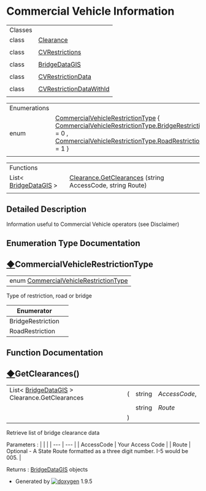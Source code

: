 # Commercial Vehicle Information

|  |  |
| --- | --- |
| Classes | |
| class | [Clearance](class_clearance.html) |
|  | |
| class | [CVRestrictions](class_c_v_restrictions.html) |
|  | |
| class | [BridgeDataGIS](class_bridge_data_g_i_s.html) |
|  | |
| class | [CVRestrictionData](class_c_v_restriction_data.html) |
|  | |
| class | [CVRestrictionDataWithId](class_c_v_restriction_data_with_id.html) |
|  | |

|  |  |
| --- | --- |
| Enumerations | |
| enum | [CommercialVehicleRestrictionType](group___commercial_vehicle.html#ga0cbe780a1d29b370f1cb4bc706894628) { [CommercialVehicleRestrictionType.BridgeRestriction](group___commercial_vehicle.html#gga0cbe780a1d29b370f1cb4bc706894628a108180c37dd23e138a2b2df59f1e75aa) = 0 , [CommercialVehicleRestrictionType.RoadRestriction](group___commercial_vehicle.html#gga0cbe780a1d29b370f1cb4bc706894628acb76098d72c3c52eefa710bdbb4922a2) = 1 } |
|  | |

|  |  |
| --- | --- |
| Functions | |
| List< [BridgeDataGIS](class_bridge_data_g_i_s.html) > | [Clearance.GetClearances](group___commercial_vehicle.html#gaf5657e1b96d282406991305986957a6a) (string AccessCode, string Route) |
|  | |

## Detailed Description

Information useful to Commercial Vehicle operators (see Disclaimer)

## Enumeration Type Documentation

## [◆](#ga0cbe780a1d29b370f1cb4bc706894628)CommercialVehicleRestrictionType

|  |
| --- |
| enum [CommercialVehicleRestrictionType](group___commercial_vehicle.html#ga0cbe780a1d29b370f1cb4bc706894628) |

Type of restriction, road or bridge

| Enumerator | |
| --- | --- |
| BridgeRestriction |  |
| RoadRestriction |  |

## Function Documentation

## [◆](#gaf5657e1b96d282406991305986957a6a)GetClearances()

|  |  |  |  |
| --- | --- | --- | --- |
| List< [BridgeDataGIS](class_bridge_data_g_i_s.html) > Clearance.GetClearances | ( | string | *AccessCode*, |
|  |  | string | *Route* |
|  | ) |  |  |

Retrieve list of bridge clearance data

Parameters
:   |  |  |
    | --- | --- |
    | AccessCode | Your Access Code |
    | Route | Optional - A State Route formatted as a three digit number. I-5 would be 005. |

Returns
:   [BridgeDataGIS](class_bridge_data_g_i_s.html "A record containing the location and clearance information of a bridge structure") objects

* Generated by [![doxygen](doxygen.svg)](https://www.doxygen.org/index.html) 1.9.5

